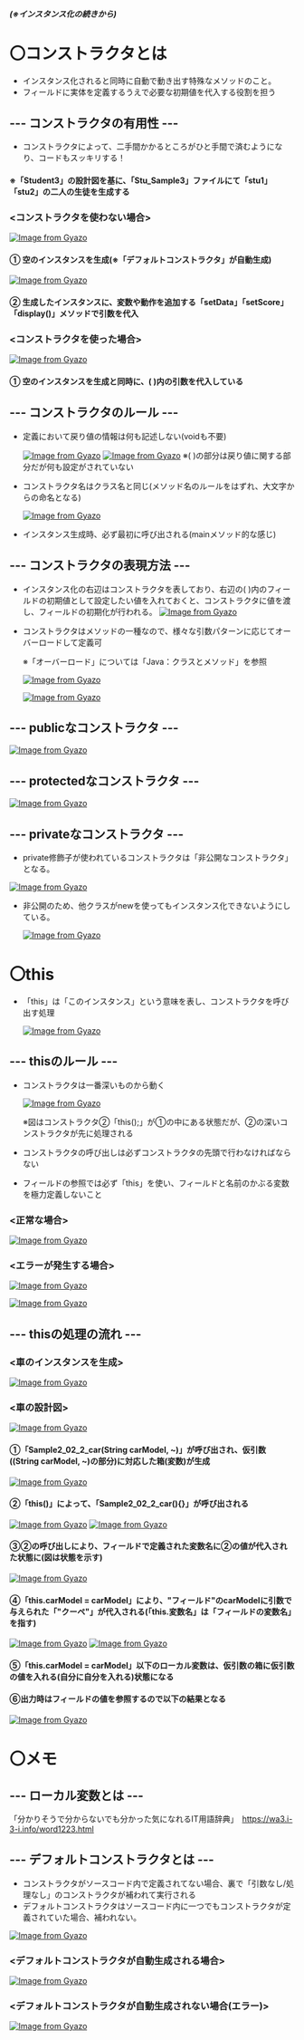##### (※インスタンス化の続きから)
# 〇コンストラクタとは
- インスタンス化されると同時に自動で動き出す特殊なメソッドのこと。
- フィールドに実体を定義するうえで必要な初期値を代入する役割を担う

## --- コンストラクタの有用性 ---
- コンストラクタによって、二手間かかるところがひと手間で済むようになり、コードもスッキリする！

#### ※「Student3」の設計図を基に、「Stu_Sample3」ファイルにて「stu1」「stu2」の二人の生徒を生成する

### <コンストラクタを使わない場合>
[![Image from Gyazo](https://i.gyazo.com/4887b3c2bf3233590f236f244c96aae2.png)](https://gyazo.com/4887b3c2bf3233590f236f244c96aae2)

#### ① 空のインスタンスを生成(※「デフォルトコンストラクタ」が自動生成)
  [![Image from Gyazo](https://i.gyazo.com/20315b76a1eb5ce576ebee832a261683.png)](https://gyazo.com/20315b76a1eb5ce576ebee832a261683)

#### ② 生成したインスタンスに、変数や動作を追加する「setData」「setScore」「display()」メソッドで引数を代入

### <コンストラクタを使った場合>
[![Image from Gyazo](https://i.gyazo.com/fc6a0635bc434a6cfc9aba045ec3a7c6.png)](https://gyazo.com/fc6a0635bc434a6cfc9aba045ec3a7c6)
#### ① 空のインスタンスを生成と同時に、( )内の引数を代入している

## --- コンストラクタのルール ---
- 定義において戻り値の情報は何も記述しない(voidも不要)

  [![Image from Gyazo](https://i.gyazo.com/527833efcd648fef3a85f7f7ef12f196.png)](https://gyazo.com/527833efcd648fef3a85f7f7ef12f196)
  [![Image from Gyazo](https://i.gyazo.com/0af38f306f605bd9bf1e193b51d56656.png)](https://gyazo.com/0af38f306f605bd9bf1e193b51d56656) ※( )の部分は戻り値に関する部分だが何も設定がされていない
  
- コンストラクタ名はクラス名と同じ(メソッド名のルールをはずれ、大文字からの命名となる)
  
  [![Image from Gyazo](https://i.gyazo.com/5ed262049d23f4416b577151805764e3.png)](https://gyazo.com/5ed262049d23f4416b577151805764e3)
- インスタンス生成時、必ず最初に呼び出される(mainメソッド的な感じ)

## --- コンストラクタの表現方法 ---
- インスタンス化の右辺はコンストラクタを表しており、右辺の( )内のフィールドの初期値として設定したい値を入れておくと、コンストラクタに値を渡し、フィールドの初期化が行われる。
[![Image from Gyazo](https://i.gyazo.com/3b6b13c3f01c2b9ab60c639f595554d0.png)](https://gyazo.com/3b6b13c3f01c2b9ab60c639f595554d0)

- コンストラクタはメソッドの一種なので、様々な引数パターンに応じてオーバーロードして定義可

  ※「オーバーロード」については「Java：クラスとメソッド」を参照

  [![Image from Gyazo](https://i.gyazo.com/91a2abb8034376ff0e2cb01f4d0fe78b.png)](https://gyazo.com/91a2abb8034376ff0e2cb01f4d0fe78b)

  [![Image from Gyazo](https://i.gyazo.com/2e577fa291e94a01916254ee1b6b12f4.png)](https://gyazo.com/2e577fa291e94a01916254ee1b6b12f4)

## --- publicなコンストラクタ ---

[![Image from Gyazo](https://i.gyazo.com/da593dc737558d8311202cfe8f6374b0.png)](https://gyazo.com/da593dc737558d8311202cfe8f6374b0)

## --- protectedなコンストラクタ ---

[![Image from Gyazo](https://i.gyazo.com/81e8e9528aed9cf28cc014e250d1586d.png)](https://gyazo.com/81e8e9528aed9cf28cc014e250d1586d)

## --- privateなコンストラクタ ---
- private修飾子が使われているコンストラクタは「非公開なコンストラクタ」となる。

[![Image from Gyazo](https://i.gyazo.com/81ac8d1c013b204a6512a6cfd30494d5.png)](https://gyazo.com/81ac8d1c013b204a6512a6cfd30494d5)
  
- 非公開のため、他クラスがnewを使ってもインスタンス化できないようにしている。

  [![Image from Gyazo](https://i.gyazo.com/09e70910dbb25eea52662e0ad7ba0141.png)](https://gyazo.com/09e70910dbb25eea52662e0ad7ba0141)

# 〇this
- 「this」は「このインスタンス」という意味を表し、コンストラクタを呼び出す処理
  
   [![Image from Gyazo](https://i.gyazo.com/1153019185794961eab4f52ec8848408.png)](https://gyazo.com/1153019185794961eab4f52ec8848408)

## --- thisのルール ---
- コンストラクタは一番深いものから動く
  
  [![Image from Gyazo](https://i.gyazo.com/ba3047b438c1d49f095d5b8f9a9127b2.png)](https://gyazo.com/ba3047b438c1d49f095d5b8f9a9127b2)

  ※図はコンストラクタ②「this();」が①の中にある状態だが、②の深いコンストラクタが先に処理される

- コンストラクタの呼び出しは必ずコンストラクタの先頭で行わなければならない
- フィールドの参照では必ず「this」を使い、フィールドと名前のかぶる変数を極力定義しないこと
### <正常な場合>
[![Image from Gyazo](https://i.gyazo.com/92d0ae0cbec211bb2a6ee94d839349a3.png)](https://gyazo.com/92d0ae0cbec211bb2a6ee94d839349a3)
### <エラーが発生する場合>
[![Image from Gyazo](https://i.gyazo.com/35619b4e75ff640fe47c0bbac6083729.png)](https://gyazo.com/35619b4e75ff640fe47c0bbac6083729)

[![Image from Gyazo](https://i.gyazo.com/56119935d84b8e3f25656f4a5aee3fb1.png)](https://gyazo.com/56119935d84b8e3f25656f4a5aee3fb1)

## --- thisの処理の流れ ---
### <車のインスタンスを生成>
[![Image from Gyazo](https://i.gyazo.com/6354efe3d9e0b89eee4e3ac4130de664.png)](https://gyazo.com/6354efe3d9e0b89eee4e3ac4130de664)
### <車の設計図>
[![Image from Gyazo](https://i.gyazo.com/1eb9c9bd2731df93168b1252f2ab84bc.png)](https://gyazo.com/1eb9c9bd2731df93168b1252f2ab84bc)

#### ①「Sample2_02_2_car(String carModel, ~)」が呼び出され、仮引数((String carModel, ~)の部分)に対応した箱(変数)が生成
[![Image from Gyazo](https://i.gyazo.com/bf8d8f41a26277e2d639a26323fc34e1.png)](https://gyazo.com/bf8d8f41a26277e2d639a26323fc34e1)
#### ②「this()」によって、「Sample2_02_2_car(){}」が呼び出される
[![Image from Gyazo](https://i.gyazo.com/39655fc59aed3c57db07ad9b4e1ba15d.png)](https://gyazo.com/39655fc59aed3c57db07ad9b4e1ba15d)
[![Image from Gyazo](https://i.gyazo.com/fd5fb6810fcb98f4c04d9005433782ce.png)](https://gyazo.com/fd5fb6810fcb98f4c04d9005433782ce)
#### ③②の呼び出しにより、フィールドで定義された変数名に②の値が代入された状態に(図は状態を示す)
[![Image from Gyazo](https://i.gyazo.com/833ac6e7f27dae3079822b70570c0c66.png)](https://gyazo.com/833ac6e7f27dae3079822b70570c0c66)
#### ④「this.carModel = carModel」により、"フィールド"のcarModelに引数で与えられた「"クーペ"」が代入される(「this.変数名」は「フィールドの変数名」を指す)
[![Image from Gyazo](https://i.gyazo.com/b832c9353b2166989ae17ecdb69dbdc3.png)](https://gyazo.com/b832c9353b2166989ae17ecdb69dbdc3)
[![Image from Gyazo](https://i.gyazo.com/909f5d0e9e8c05202ac8432dc67d14ca.png)](https://gyazo.com/909f5d0e9e8c05202ac8432dc67d14ca)
#### ⑤「this.carModel = carModel」以下のローカル変数は、仮引数の箱に仮引数の値を入れる(自分に自分を入れる)状態になる
#### ⑥出力時はフィールドの値を参照するので以下の結果となる
[![Image from Gyazo](https://i.gyazo.com/e24c59c434d0a4aa289f58f7b2cf5d19.png)](https://gyazo.com/e24c59c434d0a4aa289f58f7b2cf5d19)


# 〇メモ
## --- ローカル変数とは ---
「分かりそうで分からないでも分かった気になれるIT用語辞典」　https://wa3.i-3-i.info/word1223.html

## --- デフォルトコンストラクタとは ---
- コンストラクタがソースコード内で定義されてない場合、裏で「引数なし/処理なし」のコンストラクタが補われて実行される
- デフォルトコンストラクタはソースコード内に一つでもコンストラクタが定義されていた場合、補われない。

[![Image from Gyazo](https://i.gyazo.com/afc99da9d9215a4ed81ce0cd7ea73063.png)](https://gyazo.com/afc99da9d9215a4ed81ce0cd7ea73063)

### <デフォルトコンストラクタが自動生成される場合>
[![Image from Gyazo](https://i.gyazo.com/e9b4cee50b4b165592f18535990260ed.png)](https://gyazo.com/e9b4cee50b4b165592f18535990260ed)
### <デフォルトコンストラクタが自動生成されない場合(エラー)>
[![Image from Gyazo](https://i.gyazo.com/52ff2af7b24e5969a8da1fe4ebb9daf6.png)](https://gyazo.com/52ff2af7b24e5969a8da1fe4ebb9daf6)
